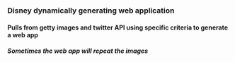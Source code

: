 ### Disney dynamically generating web application
#### Pulls from getty images and twitter API using specific criteria to generate a web app
##### Sometimes the web app will repeat the images
